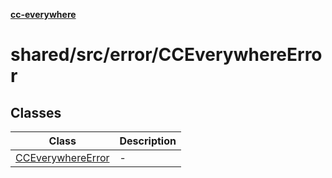 [**cc-everywhere**](../../../../index.md)

<HorizontalLine />

# shared/src/error/CCEverywhereError

## Classes

| Class | Description |
| ------ | ------ |
| [CCEverywhereError](classes/cc-everywhere-error.md) | - |
